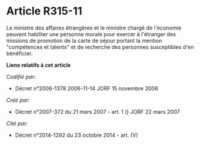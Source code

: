 # Article R315-11

Le ministre des affaires étrangères et le ministre chargé de l'économie peuvent habiliter une personne morale pour exercer à
l'étranger des missions de promotion de la carte de séjour portant la mention "compétences et talents" et de recherche des
personnes susceptibles d'en bénéficier.

**Liens relatifs à cet article**

_Codifié par_:

  - Décret n°2006-1378 2006-11-14 JORF 15 novembre 2006

_Créé par_:

  - Décret n°2007-372 du 21 mars 2007 - art. 1 () JORF 22 mars 2007

_Cité par_:

  - Décret n°2014-1292 du 23 octobre 2014 - art. (V)
